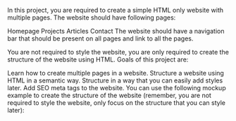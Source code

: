 In this project, you are required to create a simple HTML only website with multiple pages. The website should have following pages:

Homepage
Projects
Articles
Contact
The website should have a navigation bar that should be present on all pages and link to all the pages.

You are not required to style the website, you are only required to create the structure of the website using HTML. Goals of this project are:

Learn how to create multiple pages in a website.
Structure a website using HTML in a semantic way.
Structure in a way that you can easily add styles later.
Add SEO meta tags to the website.
You can use the following mockup example to create the structure of the website (remember, you are not required to style the website, only focus on the structure that you can style later):
